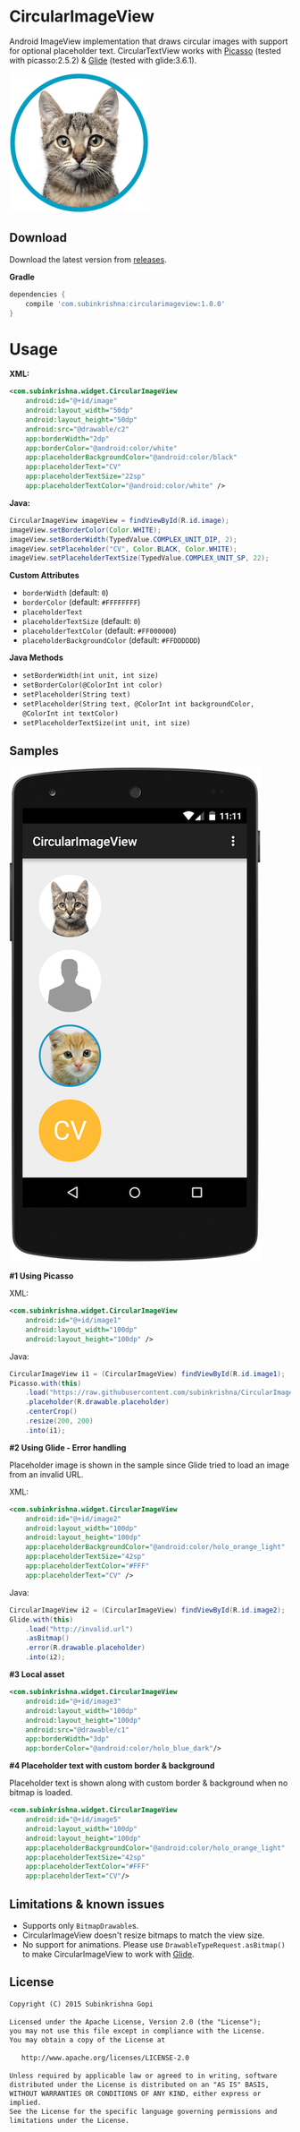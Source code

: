 CircularImageView
====
Android ImageView implementation that draws circular images with support for optional placeholder text. CircularTextView works with [Picasso][picasso] (tested with picasso:2.5.2) & [Glide][glide] (tested with glide:3.6.1).

![Cat](art/cat.png)

## Download

Download the latest version from [releases][1].

**Gradle**

````groovy
dependencies {
    compile 'com.subinkrishna:circularimageview:1.0.0'
}
````


# Usage

**XML:**

````xml
<com.subinkrishna.widget.CircularImageView
    android:id="@+id/image"
    android:layout_width="50dp"
    android:layout_height="50dp"
    android:src="@drawable/c2"
    app:borderWidth="2dp"
    app:borderColor="@android:color/white"
    app:placeholderBackgroundColor="@android:color/black"
    app:placeholderText="CV"
    app:placeholderTextSize="22sp"
    app:placeholderTextColor="@android:color/white" />
````

**Java:**

````java
CircularImageView imageView = findViewById(R.id.image);
imageView.setBorderColor(Color.WHITE);
imageView.setBorderWidth(TypedValue.COMPLEX_UNIT_DIP, 2);
imageView.setPlaceholder("CV", Color.BLACK, Color.WHITE);
imageView.setPlaceholderTextSize(TypedValue.COMPLEX_UNIT_SP, 22);
````

**Custom Attributes**

* `borderWidth` (default: `0`)
* `borderColor` (default: `#FFFFFFFF`)
* `placeholderText`
* `placeholderTextSize` (default: `0`)
* `placeholderTextColor` (default: `#FF000000`)
* `placeholderBackgroundColor` (default: `#FFDDDDDD`)

**Java Methods**

* `setBorderWidth(int unit, int size)`
* `setBorderColor(@ColorInt int color)`
* `setPlaceholder(String text)`
* `setPlaceholder(String text, @ColorInt int backgroundColor, @ColorInt int textColor)`
* `setPlaceholderTextSize(int unit, int size)`

## Samples

![Sample](screenshots/samples.png)

**#1 Using Picasso**

XML:

```` xml
<com.subinkrishna.widget.CircularImageView
    android:id="@+id/image1"
    android:layout_width="100dp"
    android:layout_height="100dp" />
````

Java:

````java
CircularImageView i1 = (CircularImageView) findViewById(R.id.image1);
Picasso.with(this)
    .load("https://raw.githubusercontent.com/subinkrishna/CircularImageView/master/art/cat_original.jpg")
    .placeholder(R.drawable.placeholder)
    .centerCrop()
    .resize(200, 200)
    .into(i1);
````

**#2 Using Glide - Error handling**

Placeholder image is shown in the sample since Glide tried to load an image from an invalid URL.

XML:

````xml
<com.subinkrishna.widget.CircularImageView
    android:id="@+id/image2"
    android:layout_width="100dp"
    android:layout_height="100dp"
    app:placeholderBackgroundColor="@android:color/holo_orange_light"
    app:placeholderTextSize="42sp"
    app:placeholderTextColor="#FFF"
    app:placeholderText="CV" />

````

Java:

````java
CircularImageView i2 = (CircularImageView) findViewById(R.id.image2);
Glide.with(this)
    .load("http://invalid.url")
    .asBitmap()
    .error(R.drawable.placeholder)
    .into(i2);
````

**#3 Local asset**

````xml
<com.subinkrishna.widget.CircularImageView
    android:id="@+id/image3"
    android:layout_width="100dp"
    android:layout_height="100dp"
    android:src="@drawable/c1"
    app:borderWidth="3dp"
    app:borderColor="@android:color/holo_blue_dark"/>
````

**#4 Placeholder text with custom border & background**

Placeholder text is shown along with custom border & background when no bitmap is loaded.

````xml
<com.subinkrishna.widget.CircularImageView
    android:id="@+id/image5"
    android:layout_width="100dp"
    android:layout_height="100dp"
    app:placeholderBackgroundColor="@android:color/holo_orange_light"
    app:placeholderTextSize="42sp"
    app:placeholderTextColor="#FFF"
    app:placeholderText="CV"/>
````

## Limitations & known issues

* Supports only `BitmapDrawable`s.
* CircularImageView doesn't resize bitmaps to match the view size.
* No support for animations. Please use `DrawableTypeRequest.asBitmap()` to make CircularImageView to work with [Glide][glide].

## License

    Copyright (C) 2015 Subinkrishna Gopi

    Licensed under the Apache License, Version 2.0 (the "License");
    you may not use this file except in compliance with the License.
    You may obtain a copy of the License at

       http://www.apache.org/licenses/LICENSE-2.0

    Unless required by applicable law or agreed to in writing, software
    distributed under the License is distributed on an "AS IS" BASIS,
    WITHOUT WARRANTIES OR CONDITIONS OF ANY KIND, either express or implied.
    See the License for the specific language governing permissions and
    limitations under the License.

[1]: ../../releases
[picasso]: http://square.github.io/picasso/
[glide]: https://github.com/bumptech/glide